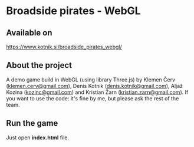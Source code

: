 
# Broadside pirates - WebGL

## Available on 
https://www.kotnik.si/broadside_pirates_webgl/

## About the project  
A demo game build in WebGL (using library Three.js) by Klemen Červ (klemen.cerv@gmail.com), Denis Kotnik (denis.kotnik@gmail.com), Aljaž Kozina (kozinc@gmail.com) and Kristian Žarn (kristian.zarn@gmail.com). If you want to use the code: it's fine by me, but please ask the rest of the team.

## Run the game
Just open **index.html** file.
